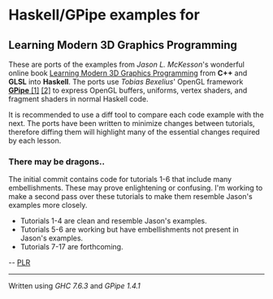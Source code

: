 # Haskell/GPipe examples for

## Learning Modern 3D Graphics Programming

These are ports of the examples from *Jason L. McKesson*'s wonderful online book [Learning Modern 3D Graphics Programming](http://www.arcsynthesis.org/gltut/) from **C++** and **GLSL** into **Haskell**. The ports use *Tobias Bexelius*' OpenGL framework [**GPipe** [1]](https://github.com/tobbebex/GPipe) [[2]](http://hackage.haskell.org/package/GPipe) to express OpenGL buffers, uniforms, vertex shaders, and fragment shaders in normal Haskell code.

It is recommended to use a diff tool to compare each code example with the next. The ports have been written to minimize changes between tutorials, therefore diffing them will highlight many of the essential changes required by each lesson.

### There may be dragons..

The initial commit contains code for tutorials 1-6 that include many embellishments. These may prove enlightening or confusing. I'm working to make a second pass over these tutorials to make them resemble Jason's examples more closely.

* Tutorials 1-4 are clean and resemble Jason's examples.
* Tutorials 5-6 are working but have embellishments not present in Jason's examples.
* Tutorials 7-17 are forthcoming.

-- [PLR](http://f06mote.com)

---

Written using *GHC 7.6.3* and *GPipe 1.4.1*
